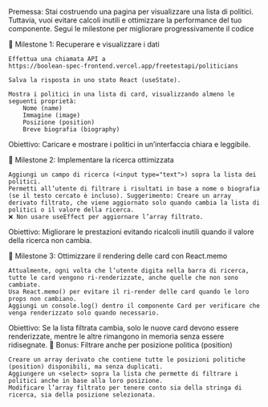 Premessa: Stai costruendo una pagina per visualizzare una lista di politici. Tuttavia, vuoi evitare calcoli inutili e ottimizzare la
performance del tuo componente. Segui le milestone per migliorare progressivamente il codice

📌 Milestone 1: Recuperare e visualizzare i dati

    Effettua una chiamata API a
    https://boolean-spec-frontend.vercel.app/freetestapi/politicians

    Salva la risposta in uno stato React (useState).

    Mostra i politici in una lista di card, visualizzando almeno le seguenti proprietà:
        Nome (name)
        Immagine (image)
        Posizione (position)
        Breve biografia (biography)

Obiettivo: Caricare e mostrare i politici in un’interfaccia chiara e leggibile.

📌 Milestone 2: Implementare la ricerca ottimizzata

    Aggiungi un campo di ricerca (<input type="text">) sopra la lista dei politici.
    Permetti all’utente di filtrare i risultati in base a nome o biografia (se il testo cercato è incluso). Suggerimento: Creare un array derivato filtrato, che viene aggiornato solo quando cambia la lista di politici o il valore della ricerca.
    ❌ Non usare useEffect per aggiornare l’array filtrato.

Obiettivo: Migliorare le prestazioni evitando ricalcoli inutili quando il valore della ricerca non cambia.

📌 Milestone 3: Ottimizzare il rendering delle card con React.memo

    Attualmente, ogni volta che l’utente digita nella barra di ricerca, tutte le card vengono ri-renderizzate, anche quelle che non sono cambiate.
    Usa React.memo() per evitare il ri-render delle card quando le loro props non cambiano.
    Aggiungi un console.log() dentro il componente Card per verificare che venga renderizzato solo quando necessario.

Obiettivo: Se la lista filtrata cambia, solo le nuove card devono essere renderizzate, mentre le altre rimangono in memoria senza essere ridisegnate.
🎯 Bonus: Filtrare anche per posizione politica (position)

    Creare un array derivato che contiene tutte le posizioni politiche (position) disponibili, ma senza duplicati.
    Aggiungere un <select> sopra la lista che permette di filtrare i politici anche in base alla loro posizione.
    Modificare l’array filtrato per tenere conto sia della stringa di ricerca, sia della posizione selezionata.
